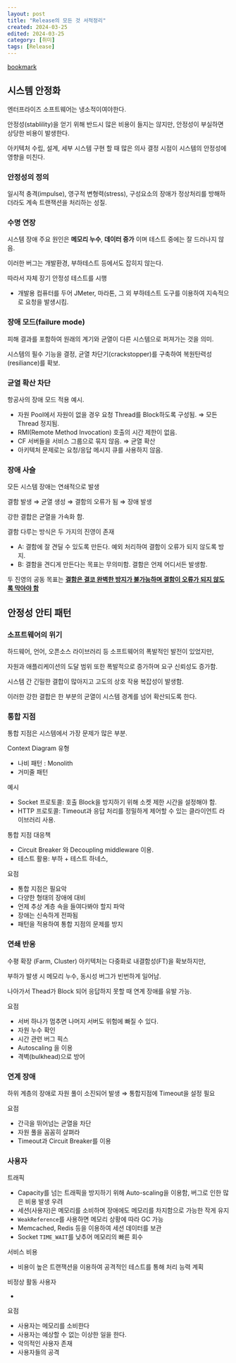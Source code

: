 ```yaml
---
layout: post
title: "Release의 모든 것 서적정리"
created: 2024-03-25
edited: 2024-03-25
category: [취미]
tags: [Release]
---
```



[bookmark](https://product.kyobobook.co.kr/detail/S000211502257)


## 시스템 안정화


엔터프라이즈 소프트웨어는 냉소적이여야한다.


안정성(stablility)을 얻기 위해 반드시 많은 비용이 들지는 않지만, 안정성이 부실하면 상당한 비용이 발생한다. 


아키텍처 수립, 설계, 세부 시스템 구현 할 때 많은 의사 결정 시점이 시스템의 안정성에 영향을 미친다.


### 안정성의 정의


일시적 충격(impulse), 영구적 변형력(stress), 구성요소의 장애가 정상처리를 방해하더라도 계속 트랜잭션을 처리하는 성질.


### 수명 연장


시스템 장애 주요 원인은 **메모리 누수**, **데이터 증가** 이며 테스트 중에는 잘 드러나지 않음.


이러한 버그는 개발환경, 부하테스트 등에서도 잡히지 않는다. 


따라서 자체 장기 안정성 테스트를 시행

- 개발용 컴퓨터를 두어 JMeter, 마라톤, 그 외 부하테스트 도구를 이용하여 지속적으로 요청을 발생시킴.

### 장애 모드(failure mode)


피해 결과를 포함하여 원래의 계기와 균열이 다른 시스템으로 퍼져가는 것을 의미.


시스템의 필수 기능을 결정, 균열 차단기(crackstopper)를 구축하여 복원탄력성(resiliance)를 확보.


### 균열 확산 차단


항공사의 장애 모드 적용 예시.

- 자원 Pool에서 자원이 없을 경우 요청 Thread를 Block하도록 구성됨. ⇒ 모든 Thread 정지됨.
- RMI(Remote Method Invocation) 호출의 시간 제한이 없음.
- CF 서버들을 서비스 그룹으로 묶지 않음. ⇒ 균열 확산
- 아키텍처 문제로는 요청/응답 메시지 큐를 사용하지 않음.

### 장애 사슬


모든 시스템 장애는 연쇄적으로  발생


결함 발생 ⇒ 균열 생성 ⇒ 결함의 오류가 됨 ⇒ 장애 발생


강한 결합은 균열을 가속화 함.


결함 다루는 방식은 두 가지의 진영이 존재

- A: 결함에 잘 견딜 수 있도록 만든다. 예외 처리하여 결함이 오류가 되지 않도록 방지.
- B: 결함을 견디게 만든다는 목표는 무의미함. 결함은 언제 어디서든 발생함.

두 진영의 공동 목표는 <u>**결함은 결코 완벽한 방지가 불가능하며 결함이 오류가 되지 않도록 막아야 함**</u>


## 안정성 안티 패턴


### 소프트웨어의 위기


하드웨어, 언어, 오픈소스 라이브러리 등 소프트웨어의 폭발적인 발전이 있었지만,


자원과 애플리케이션의 도달 범위 또한 폭발적으로 증가하며 요구 신뢰성도 증가함.


시스템 간 긴밀한 결합이 많아지고 고도의 상호 작용 복잡성이 발생함.


이러한 강한 결합은 한 부분의 균열이 시스템 경계를 넘어 확산되도록 한다.


### 통합 지점


통합 지점은 시스템에서 가장 문제가 많은 부분.


Context Diagram 유형

- 나비 패턴 : Monolith
- 거미줄 패턴

예시

- Socket 프로토콜: 호출 Block을 방지하기 위해 소켓 제한 시간을 설정해야 함.
- HTTP 프로토콜: Timeout과 응답 처리를 정밀하게 제어할 수 있는 클라이언트 라이브러리 사용.

통합 지점 대응책

- Circuit Breaker 와 Decoupling middleware 이용.
- 테스트 활용: 부하 + 테스트 하네스,

요점

- 통합 지점은 필요악
- 다양한 형태의 장애에 대비
- 언제 추상 계층 속을 들여다봐야 할지 파악
- 장애는 신속하게 전파됨
- 패턴을 적용하여 통합 지점의 문제를 방지

### 연쇄 반응


수평 확장 (Farm, Cluster) 아키텍처는 다중화로 내결함성(FT)을 확보하지만,


부하가 발생 시 메모리 누수, 동시성 버그가 빈번하게 일어남.


나아가서 Thead가 Block 되어 응답하지 못할 때 연계 장애를 유발 가능.


요점

- 서버 하나가 멈추면 나머지 서버도 위험에 빠질 수 있다.
- 자원 누수 확인
- 시간 관련 버그 픽스
- Autoscaling 을 이용
- 격벽(bulkhead)으로 방어

### 연계 장애


하위 계층의 장애로 자원 풀이 소진되어 발생 ⇒ 통합지점에 Timeout을 설정 필요


요점

- 간극을 뛰어넘는 균열을 차단
- 자원 풀을 꼼꼼히 살펴라
- Timeout과 Circuit Breaker를 이용

### 사용자


트래픽

- Capacity를 넘는 트래픽을 방지하기 위해 Auto-scaling을 이용함, 버그로 인한 많은 비용 발생 우려
- 세션(사용자)은 메모리를 소비하며 장애에도 메모리를 차지함으로 가능한 작게 유지
- `WeakReference`를 사용하면 메모리 상황에 따라 GC 가능
- Memcached, Redis 등을 이용하여 세션 데이터를 보관
- Socket `TIME_WAIT`를 낮추어 메모리의 빠른 회수

서비스 비용

- 비용이 높은 트랜잭션을 이용하여 공격적인 테스트를 통해 처리 능력 계획

비정상 활동 사용자

- 

요점

- 사용자는 메모리를 소비한다
- 사용자는 예상할 수 없는 이상한 일을 한다.
- 악의적인 사용자 존재
- 사용자들의 공격
